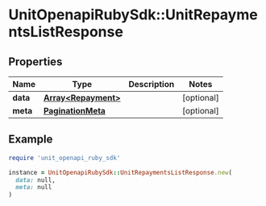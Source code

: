 # UnitOpenapiRubySdk::UnitRepaymentsListResponse

## Properties

| Name | Type | Description | Notes |
| ---- | ---- | ----------- | ----- |
| **data** | [**Array&lt;Repayment&gt;**](Repayment.md) |  | [optional] |
| **meta** | [**PaginationMeta**](PaginationMeta.md) |  | [optional] |

## Example

```ruby
require 'unit_openapi_ruby_sdk'

instance = UnitOpenapiRubySdk::UnitRepaymentsListResponse.new(
  data: null,
  meta: null
)
```

